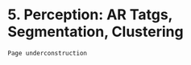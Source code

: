 # 5. Perception: AR Tatgs, Segmentation, Clustering

```{admonition} Note
Page underconstruction
```
